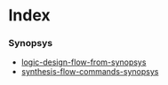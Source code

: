 # Index
### Synopsys
- [logic-design-flow-from-synopsys](../notes/logic-design-flow-from-synopsys.md)
- [synthesis-flow-commands-synopsys](../notes/synthesis-flow-commands-synopsys.md)
